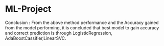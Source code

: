 # ML-Project
Conclusion : From the above method performance and the Accuracy gained from the model performing, it is concluded that best model to gain accuracy and correct prediction is through LogisticRegression, AdaBoostCassifier,LinearSVC.
